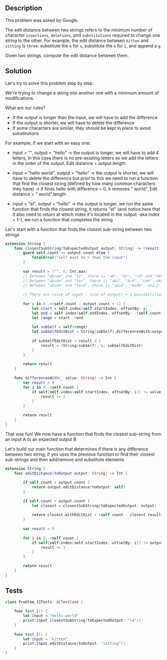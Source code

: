## Description

This problem was asked by Google.

The edit distance between two strings refers to the minimum number of character `insertions`, `deletions`, and `substitutions` required to change one string to the other. For example, the edit distance between `kitten` and `sitting` is `three`: substitute the `k` for `s`, substitute the `e` for `i`, and append a `g`.

Given two strings, compute the edit distance between them.

## Solution

Let's try to solve this problem step by step.

We're trying to change a string into another one with a minimum amount of modifications.

What are our rules?

- If the output is longer than the input, we will have to add the difference
- If the output is shorter, we will have to delete the difference
- If some characters are similar, they should be kept in place to avoid substitutions

For example, if we start with an easy one:

- input = "", output = "hello" -> the output is longer, we will have to add 4 letters, in this case there is no pre-existing letters so we add the letters in the order of the output. Edit distance = output.length

- input = "hello world", output = "hello" -> the output is shorter, we will have to delete the difference but prior to this we need to run a function that find the closest string (defined by how many common characters they have) -> if finds hello with difference = 0, it removes " world". Edit distance = " world".length

- input = "el", output = "hello" -> the output is longer, we run the same function that finds the closest string, it returns "el" (and notice here that it also need to return at which index it's located in the output -aka index = 1-), we run a function that completes the string

Let's start with a function that finds the closest sub-string between two strings

```swift
extension String {
    func closestSubString(toExpectedOutput output: String) -> (result: String, startingAtIndex: Int, withEditDist: Int) {
        guard self.count >= output.count else {
            fatalError("self must be > than the input")
        }
        
        var result = ("", 0, Int.max)
        // Between "abcde" and "te", there is "ab", "bc", "cd" and "de" -aka 4- possibilities
        // Between "abcde" and "tec", there is "abc", "bcd", "cde" -aka 3- possibilities
        // Between "abcde" and "tecd", there is "abcd", "bcde" -aka 2- possibilities
        
        // There are (size of input - size of output) + 1 possibilitie(s) (this part might be wrong be seem right)... It could be confirmed via math combinations equations
        
        for i in 0..<(self.count - output.count + 1) {
            let start = self.index(self.startIndex, offsetBy: i)
            let end = self.index(self.endIndex, offsetBy: -(self.count-output.count-i))
            let range = start..<end
            
            let subSelf = self[range]
            let subSelfEditDist = String(subSelf).differencesWith(output)
            
            if subSelfEditDist < result.2 {
                result = (String(subSelf), i, subSelfEditDist)
            }
        }
        
        return result
    }
    
    func differencesWith(_ value: String) -> Int {
        var result = 0
        for i in 0..<self.count {
            if self[self.index(self.startIndex, offsetBy: i)] != value[value.index(value.startIndex, offsetBy: i)] {
                result += 1
            }
        }
        
        return result
    }
}
```

That was fun! We now have a function that finds the closest sub-string from an input A to an expected output B
 
Let's build our main function that determines if there is any difference between two string, if yes uses the previous function to find their closest sub-strings and then add/remove and substitute elements

```swift
extension String {
    func editDistance(toOutput output: String) -> Int {
        
        if self.count < output.count {
            return output.editDistance(toOutput: self)
        }
        
        if self.count > output.count {
            let closest = closestSubString(toExpectedOutput: output)
            
            return closest.withEditDist + (self.count - closest.result.count)
        }
        
        var result = 0
        
        for i in 0..<self.count {
            if self[self.index(self.startIndex, offsetBy: i)] != output[output.index(output.startIndex, offsetBy: i)] {
                result += 1
            }
        }
        
        return result
    }
}
```

## Tests

```swift
class Problem_31Tests: XCTestCase {

    func test_1() {
        let input = "hello world"
        print(input.closestSubString(toExpectedOutput: "ld"))
    }
    
    func test_2() {
        let input = "kitten"
        print(input.editDistance(toOutput: "sitting"))
    }
}
```